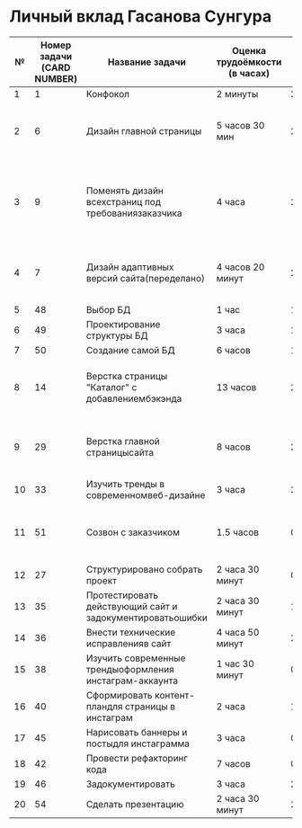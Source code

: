 # Личный вклад Гасанова Сунгура

| №  | Номер задачи (CARD NUMBER) | Название задачи                                           | Оценка трудоёмкости (в часах) | Дата начала работы | Дата выполнения | Ссылка                | Комментарий                                                  |
|----|----------------------------|-----------------------------------------------------------|-------------------------------|--------------------|-----------------|-----------------------|--------------------------------------------------------------|
| 1  | 1                          | Конфокол                                                  | 2 минуты                      | 20.01.2021         | 20.01.2021      |                       |                                                              |
| 2  | 6                          | Дизайн главной страницы                                   | 5 часов 30 мин                | 23.01.2021         | 25.01.2021      | https://clck.ru/U7yHy | Разработан прототип главной страницы сайта                   |
| 3  | 9                          | Поменять дизайн всехстраниц под требованиязаказчика       | 4 часа                        | 28.01.2021         | 29.01.2021      | https://clck.ru/U7yHy | Был исправлен дизайн страницы сайта, потребованию заказчика  |
| 4  | 7                          | Дизайн адаптивных версий сайта(переделано)                | 4 часов 20 минут              | 28.01.2021         | 01.02.2021      |                       | Нарисовали представление мобильной и планшетной версии сайта |
| 5  | 48                         | Выбор БД                                                  | 1 час                         | 15.03 2021         | 15.03.2021      |                       |                                                              |
| 6  | 49                         | Проектирование структуры БД                               | 3 часа                        | 16.03.2021         | 18.03.2021      |                       |                                                              |
| 7  | 50                         | Создание самой БД                                         | 6 часов                       | 18.03.2021         | 19.03.2021      |                       |                                                              |
| 8  | 14                         | Верстка страницы "Каталог" с добавлениембэкэнда           | 13 часов                      | 20.03.2021         | 25.03.2021      |                       | Нарисовали представление мобильной и планшетной версии сайта |
| 9  | 29                         | Верстка главной страницысайта                             | 8 часов                       | 24.02.2021         | 26.02.2021      |                       | Нарисовали представление мобильной и планшетной версии сайта |
| 10 | 33                         | Изучить тренды в современномвеб-дизайне                   | 3 часа                        | 23.01.2021         | 23.01.2021      |                       |                                                              |
| 11 | 51                         | Созвон с заказчиком                                       | 1.5 часов                     | 02.04.2021         | 02.04.2021      |                       | Обговорили все детали и дальнейшие действия с заказчиком     |
| 12 | 27                         | Структурировано собрать проект                            | 2 часа 30 минут               | 06.03.2021         | 06.03.2021      |                       |                                                              |
| 13 | 35                         | Протестировать действующий сайт и задокументироватьошибки | 2 часа 30 минут               | 14.04.2021         | 14.04.2021      |                       |                                                              |
| 14 | 36                         | Внести технические исправленияв сайт                      | 4 часа 50 минут               | 29.04.2021         | 30.04.2021      |                       |                                                              |
| 15 | 38                         | Изучить современные трендыоформления инстаграм-аккаунта   | 1 час 30 минут                | 05.05.2021         | 05.05.2021      |                       |                                                              |
| 16 | 40                         | Сформировать контент-пландля страницы в инстаграм         | 2 часа                        | 19.05.2021         | 19.05.2021      |                       |                                                              |
| 17 | 45                         | Нарисовать баннеры и постыдля инстаграмма                 | 3 часа                        | 01.06.2021         | 01.06.2021      |                       |                                                              |
| 18 | 42                         | Провести рефакторинг кода                                 | 7 часов                       | 09.06.2021         | 10.06.2021      |                       |                                                              |
| 19 | 46                         | Задокументировать                                         | 3 часа                        | 24.06.2021         | 24.06.2021      |                       |                                                              |
| 20 | 54                         | Сделать презентацию                                       | 2 часа 30 минут               | 25.06.2021         | 25.06.2021      |                       |                                                              |
